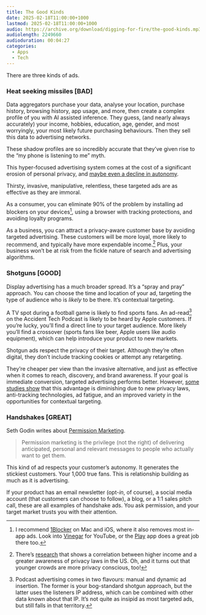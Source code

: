 ```yaml
---
title: The Good Kinds
date: 2025-02-18T11:00:00+1000
lastmod: 2025-02-18T11:00:00+1000
audio: https://archive.org/download/digging-for-fire/the-good-kinds.mp3
audiolength: 2249660
audioduration: 00:04:27
categories:
  - Apps
  - Tech
---
```


There are three kinds of ads.

### Heat seeking missiles [BAD]

Data aggregators purchase your data, analyse your location, purchase history, browsing history, app usage, and more, then create a complex profile of you with AI assisted inference. They guess, (and nearly always accurately) your income, hobbies, education, age, gender, and most worryingly, your most likely future purchasing behaviours. Then they sell this data to advertising networks.

These shadow profiles are so incredibly accurate that they’ve given rise to the “my phone is listening to me” myth.

This hyper-focused advertising system comes at the cost of a significant erosion of personal privacy, and [maybe even a decline in autonomy](/posts/limitless-adscapes/).

Thirsty, invasive, manipulative, relentless, these targeted ads are as effective as they are immoral.

As a consumer, you can eliminate 90% of the problem by installing ad blockers on your devices[^1], using a browser with tracking protections, and avoiding loyalty programs.

As a business, you can attract a privacy-aware customer base by avoiding targeted advertising. These customers will be more loyal, more likely to recommend, and typically have more expendable income.[^2] Plus, your business won’t be at risk from the fickle nature of search and advertising algorithms.

### Shotguns [GOOD]

Display advertising has a much broader spread. It’s a “spray and pray” approach. You can choose the time and location of your ad, targeting the type of audience who is _likely_ to be there. It’s contextual targeting.

A TV spot during a football game is likely to find sports fans. An ad-read[^3] on the Accident Tech Podcast is likely to be heard by Apple customers. If you’re lucky, you’ll find a direct line to your target audience. More likely you’ll find a crossover (sports fans like beer, Apple users like audio equipment), which can help introduce your product to new markets. 

Shotgun ads respect the privacy of their target. Although they’re often digital, they don’t include tracking cookies or attempt any retargeting. 

They’re cheaper per view than the invasive alternative, and just as effective when it comes to reach, discovery, and brand awareness. If your goal is immediate conversion, targeted advertising performs better. However, [some studies show](https://insight.kellogg.northwestern.edu/article/online-consumer-privacy-advertising) that this advantage is diminishing due to new privacy laws, anti-tracking technologies, ad fatigue, and an improved variety in the opportunities for contextual targeting.

### Handshakes [GREAT]

Seth Godin writes about [Permission Marketing](https://seths.blog/2008/01/permission-mark).

> Permission marketing is the privilege (not the right) of delivering anticipated, personal and relevant messages to people who actually want to get them.

This kind of ad respects your customer’s autonomy. It generates the stickiest customers. Your 1,000 true fans. This is relationship building as much as it is advertising.

If your product has an email newsletter (opt-_in_, of course), a social media account (that customers can choose to follow), a blog, or a 1:1 sales pitch call, these are all examples of handshake ads. You ask permission, and your target market trusts you with their attention.

[^1]: I recommend [1Blocker](https://1blocker.com) on Mac and iOS, where it also removes most in-app ads. Look into [Vinegar](https://andadinosaur.com/launch-vinegar) for YouTube, or the [Play](https://marcosatanaka.com) app does a great job there too.

[^2]: There’s [research](https://www.iab.com/wp-content/uploads/2025/01/IAB_Consumer_Privacy_Report_January_2025.pdf) that shows a correlation between higher income and a greater awareness of privacy laws in the US. Oh, and it turns out that younger crowds are more privacy conscious, too!

[^3]: Podcast advertising comes in two flavours: manual and dynamic ad insertion. The former is your bog-standard shotgun approach, but the latter uses the listeners IP address, which can be combined with other data known about that IP. It’s not quite as insipid as most targeted ads, but still falls in that territory.

